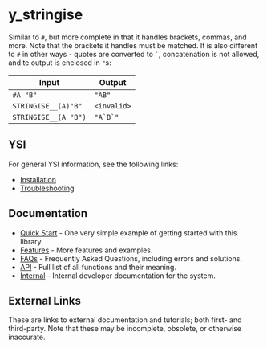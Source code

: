 # y_stringise

Similar to `#`, but more complete in that it handles brackets, commas, and more.  Note that the brackets it handles must be matched.  It is also different to `#` in other ways - quotes are converted to `` ` ``, concatenation is not allowed, and te output is enclosed in `"`s:

| Input                | Output      |
| -------------------- | ----------- |
| `#A "B"`             | `"AB"`      |
| `STRINGISE__(A)"B"`  | `<invalid>` |
| `STRINGISE__(A "B")` | ``"A`B`"``  |

## YSI

For general YSI information, see the following links:

* [Installation](../installation.md)
* [Troubleshooting](../troubleshooting.md)

## Documentation

* [Quick Start](y_flooding/quick-start.md) - One very simple example of getting started with this library.
* [Features](y_flooding/features.md) - More features and examples.
* [FAQs](y_flooding/faqs.md) - Frequently Asked Questions, including errors and solutions.
* [API](y_flooding/api.md) - Full list of all functions and their meaning.
* [Internal](y_flooding/internal.md) - Internal developer documentation for the system.

## External Links

These are links to external documentation and tutorials; both first- and third-party.  Note that these may be incomplete, obsolete, or otherwise inaccurate.

